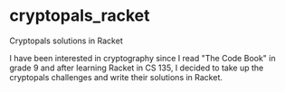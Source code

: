 # cryptopals_racket
Cryptopals solutions in Racket

I have been interested in cryptography since I read "The Code Book" in grade 9 and after learning Racket in CS 135, I decided to take up the cryptopals challenges and write their solutions in Racket.
